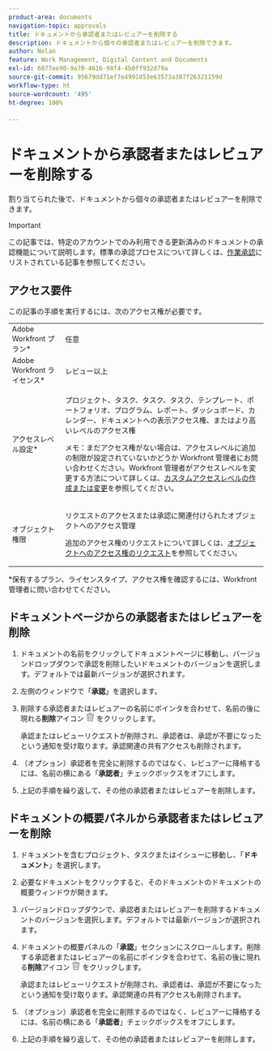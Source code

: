 ```yaml
---
product-area: documents
navigation-topic: approvals
title: ドキュメントから承認者またはレビュアーを削除する
description: ドキュメントから個々の承認者またはレビュアーを削除できます。
author: Nolan
feature: Work Management, Digital Content and Documents
exl-id: 6877ee90-9a70-4616-98f4-4b0ff932d79a
source-git-commit: 95679dd71ef7e4991853e63573a387f26321159d
workflow-type: ht
source-wordcount: '495'
ht-degree: 100%

---
```


# ドキュメントから承認者またはレビュアーを削除する

割り当てられた後で、ドキュメントから個々の承認者またはレビュアーを削除できます。

>[!IMPORTANT]
>
>この記事では、特定のアカウントでのみ利用できる更新済みのドキュメントの承認機能について説明します。標準の承認プロセスについて詳しくは、[作業承認](/help/quicksilver/review-and-approve-work/manage-approvals/manage-approvals.md)にリストされている記事を参照してください。

## アクセス要件

この記事の手順を実行するには、次のアクセス権が必要です。

<table style="table-layout:auto"> 
 <col> 
 <col> 
 <tbody> 
  <tr> 
   <td role="rowheader">Adobe Workfront プラン*</td> 
   <td> <p>任意</p> </td> 
  </tr> 
  <tr> 
   <td role="rowheader">Adobe Workfront ライセンス*</td> 
   <td> <p>レビュー以上</p> </td> 
  </tr> 
  <tr> 
   <td role="rowheader">アクセスレベル設定*</td> 
   <td> <p>プロジェクト、タスク、タスク、タスク、テンプレート、ポートフォリオ、プログラム、レポート、ダッシュボード、カレンダー、ドキュメントへの表示アクセス権、またはより高いレベルのアクセス権</p> <p>メモ：まだアクセス権がない場合は、アクセスレベルに追加の制限が設定されていないかどうか Workfront 管理者にお問い合わせください。Workfront 管理者がアクセスレベルを変更する方法について詳しくは、<a href="/help/quicksilver/administration-and-setup/add-users/configure-and-grant-access/create-modify-access-levels.md" class="MCXref xref">カスタムアクセスレベルの作成または変更</a>を参照してください。</p> </td> 
  </tr> 
  <tr> 
   <td role="rowheader">オブジェクト権限</td> 
   <td> <p>リクエストのアクセスまたは承認に関連付けられたオブジェクトへのアクセス管理 </p> <p>追加のアクセス権のリクエストについて詳しくは、<a href="/help/quicksilver/workfront-basics/grant-and-request-access-to-objects/request-access.md" class="MCXref xref">オブジェクトへのアクセス権のリクエスト</a>を参照してください。</p> </td> 
  </tr> 
 </tbody> 
</table>

&#42;保有するプラン、ライセンスタイプ、アクセス権を確認するには、Workfront 管理者に問い合わせてください。

## ドキュメントページからの承認者またはレビュアーを削除

1. ドキュメントの名前をクリックしてドキュメントページに移動し、バージョンドロップダウンで承認を削除したいドキュメントのバージョンを選択します。デフォルトでは最新バージョンが選択されます。

1. 左側のウィンドウで「**承認**」を選択します。

1. 削除する承認者またはレビュアーの名前にポインタを合わせて、名前の後に現れる&#x200B;**削除**&#x200B;アイコン ![](../assets/delete.png) をクリックします。

   承認またはレビューリクエストが削除され、承認者は、承認が不要になったという通知を受け取ります。承認関連の共有アクセスも削除されます。

1. （オプション）承認者を完全に削除するのではなく、レビュアーに降格するには、名前の横にある「**承認者**」チェックボックスをオフにします。

1. 上記の手順を繰り返して、その他の承認者またはレビュアーを削除します。

## ドキュメントの概要パネルから承認者またはレビュアーを削除

1. ドキュメントを含むプロジェクト、タスクまたはイシューに移動し、「**ドキュメント**」を選択します。

1. 必要なドキュメントをクリックすると、そのドキュメントのドキュメントの概要ウィンドウが開きます。

1. バージョンドロップダウンで、承認者またはレビュアーを削除するドキュメントのバージョンを選択します。デフォルトでは最新バージョンが選択されます。

1. ドキュメントの概要パネルの「**承認**」セクションにスクロールします。削除する承認者またはレビュアーの名前にポインタを合わせて、名前の後に現れる&#x200B;**削除**&#x200B;アイコン ![](../assets/delete.png) をクリックします。

   承認またはレビューリクエストが削除され、承認者は、承認が不要になったという通知を受け取ります。承認関連の共有アクセスも削除されます。

1. （オプション）承認者を完全に削除するのではなく、レビュアーに降格するには、名前の横にある「**承認者**」チェックボックスをオフにします。

1. 上記の手順を繰り返して、その他の承認者またはレビュアーを削除します。
